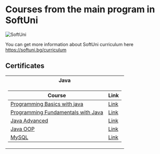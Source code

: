 # Courses from the main program in SoftUni

![SoftUni](https://github.com/hiuseinlesho/SoftUni-Courses/assets/133807047/92f0c922-f493-41a4-9a28-695f07363c87)

You can get more information about SoftUni curriculum here https://softuni.bg/curriculum

<h2> Certificates </h2>

<table>

<tr>
  <th> Java </th>
</tr>

<tr>
<td>

| **Course**                                                            | **Link**                                                   |
| --------------------------------------------------------------------- | ---------------------------------------------------------- |
| <a href="https://softuni.bg/trainings/3990/programming-basics-with-java-january-2023" > Programming Basics with java </a>        | <a href="https://softuni.bg/certificates/details/159477/c0e20df7"> Link</a> |
| <a href="https://softuni.bg/trainings/4095/programming-fundamentals-with-java-may-2023"> Programming Fundamentals with Java </a> | <a href="https://softuni.bg/certificates/details/179938/8d4505a5"> Link</a> |
| <a href="https://softuni.bg/trainings/4225/java-advanced-september-2023"> Java Advanced </a>                                     | <a href="https://softuni.bg/certificates/details/188685/f2b11819"> Link</a> |
| <a href="https://softuni.bg/trainings/4226/java-oop-oktober-2023"> Java OOP </a>                                                 | <a href="https://softuni.bg/certificates/details/195806/097699bd"> Link</a> |
| <a href="https://softuni.bg/trainings/4365/mysql-january-2024"> MySQL </a>                                                       | <a href="https://softuni.bg/certificates/details/202896/12da665f"> Link</a> |

</td>
</tr>

</table>

